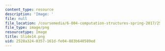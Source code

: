 ```yaml
---
content_type: resource
description: 'Image: '
file: null
file_location: /coursemedia/6-004-computation-structures-spring-2017/2528a3240357161dfe04883b640589ed_Slide14.png
file_type: image/png
resourcetype: Image
title: Slide14.png
uid: 2528a324-0357-161d-fe04-883b640589ed
---
```

